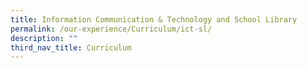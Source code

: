 ```yaml
---
title: Information Communication & Technology and School Library
permalink: /our-experience/Curriculum/ict-sl/
description: ""
third_nav_title: Curriculum
---
```

